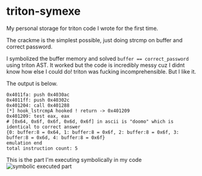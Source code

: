 # triton-symexe

My personal storage for triton code I wrote for the first time.

The crackme is the simplest possible, just doing strcmp on buffer and correct password.

I symbolized the buffer memory and solved `buffer == correct_password` using triton AST.
It worked but the code is incredibly messy cuz I didnt know how else I could do! triton was fucking incomprehensible. But I like it.

The output is below.

```Shell
0x4011fa: push 0x4030ac
0x4011ff: push 0x40302c
0x401204: call 0x401288
[*] hook_lstrcmpA hooked ! return -> 0x401209
0x401209: test eax, eax
# [0x64, 0x6f, 0x6f, 0x6d, 0x6f] in ascii is "doomo" which is identical to correct answer
{0: buffer:8 = 0x64, 1: buffer:8 = 0x6f, 2: buffer:8 = 0x6f, 3: buffer:8 = 0x6d, 4: buffer:8 = 0x6f}
emulation end
total instruction count: 5
```

This is the part I'm executing symbolically in my code
![symbolic executed part](https://github.com/vxcall/triton-first-time/assets/33578715/6ccf7055-8229-4323-902f-5bacc550d5b2)
